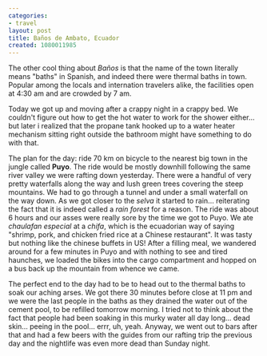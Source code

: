 ```yaml
---
categories:
- travel
layout: post
title: Baños de Ambato, Ecuador
created: 1080011985
---
```

The other cool thing about <em>Baños</em> is that the name of the town literally means "baths" in Spanish, and indeed there were thermal baths in town.  Popular among the locals and internation travelers alike, the facilities open at 4:30 am and are crowded by 7 am.

Today we got up and moving after a crappy night in a crappy bed. We couldn't figure out how to get the hot water to work for the shower either... but later i realized that the propane tank hooked up to a water heater mechanism sitting right outside the bathroom might have something to do with that.

The plan for the day:  ride 70 km on bicycle to the nearest big town in the jungle called <strong>Puyo</strong>.  The ride would be mostly downhill following the same river valley we were rafting down yesterday.  There were a handful of very pretty waterfalls along the way and lush green trees covering the steep mountains.  We had to go through a tunnel and under a small waterfall on the way down.  As we got closer to the <em>selva</em> it started to rain... reiterating the fact that it is indeed called a <em>rain forest </em>for a reason. The ride was about 6 hours and our asses were really sore by the time we got to Puyo.  We ate <em>chaulafan especial</em> at a <em>chifa</em>, which is the ecuadorian way of saying "shrimp, pork, and chicken fried rice at a Chinese restaurant". It was tasty but nothing like the chinese buffets in US! After a filling meal, we wandered around for a few minutes in Puyo and with nothing to see and tired haunches, we loaded the bikes into the cargo compartment and hopped on a bus back up the mountain from whence we came.

The perfect end to the day had to be to head out to the thermal baths to soak our aching arses.  We got there 30 minutes before close at 11 pm and we were the last people in the baths as they drained the water out of the cement pool, to be refilled tomorrow morning. I tried not to think about the fact that people had been soaking in this murky water all day long... dead skin... peeing in the pool... errr, uh, yeah. Anyway, we went out to bars after that and had a few beers with the guides from our rafting trip the previous day and the nightlife was even more dead than Sunday night.
